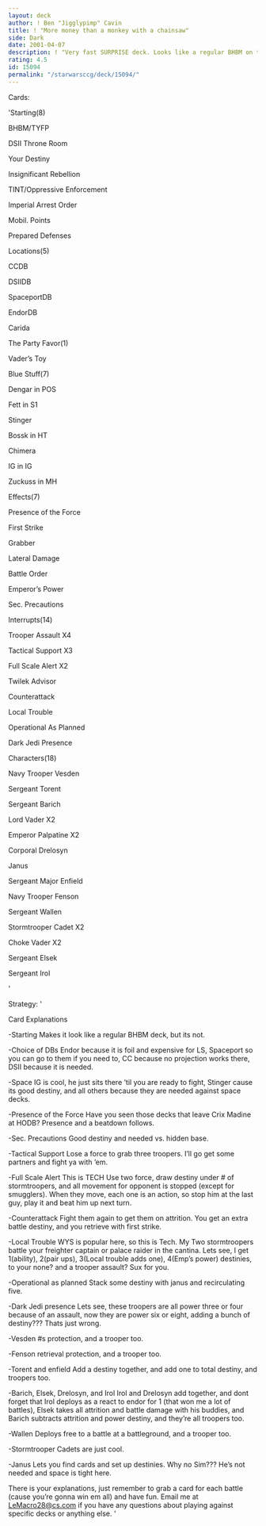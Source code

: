 ```yaml
---
layout: deck
author: ! Ben "Jigglypimp" Cavin
title: ! "More money than a monkey with a chainsaw"
side: Dark
date: 2001-04-07
description: ! "Very fast SURPRISE deck. Looks like a regular BHBM on the surface, but when you look between the lines..."
rating: 4.5
id: 15094
permalink: "/starwarsccg/deck/15094/"
---
```

Cards: 

'Starting(8)

BHBM/TYFP

DSII Throne Room

Your Destiny

Insignificant Rebellion

TINT/Oppressive Enforcement

Imperial Arrest Order

Mobil. Points

Prepared Defenses


Locations(5)

CCDB

DSIIDB

SpaceportDB

EndorDB

Carida


The Party Favor(1)

Vader’s Toy


Blue Stuff(7)

Dengar in POS

Fett in S1

Stinger

Bossk in HT

Chimera

IG in IG

Zuckuss in MH


Effects(7)

Presence of the Force

First Strike

Grabber

Lateral Damage

Battle Order

Emperor’s Power

Sec. Precautions


Interrupts(14)

Trooper Assault X4

Tactical Support X3

Full Scale Alert X2

Twilek Advisor

Counterattack

Local Trouble

Operational As Planned

Dark Jedi Presence


Characters(18)

Navy Trooper Vesden

Sergeant Torent

Sergeant Barich

Lord Vader X2

Emperor Palpatine X2

Corporal Drelosyn

Janus

Sergeant Major Enfield

Navy Trooper Fenson

Sergeant Wallen

Stormtrooper Cadet X2

Choke Vader X2

Sergeant Elsek

Sergeant Irol

'

Strategy: '

Card Explanations

-Starting Makes it look like a regular BHBM deck, but its not.

-Choice of DBs Endor because it is foil and expensive for LS, Spaceport so you can go to them if you need to, CC because no projection works there, DSII because it is needed.

-Space IG is cool, he just sits there ’til you are ready to fight, Stinger cause its good destiny, and all others because they are needed against space decks.

-Presence of the Force Have you seen those decks that leave Crix Madine at HODB? Presence and a beatdown follows.

-Sec. Precautions Good destiny and needed vs. hidden base.

-Tactical Support Lose a force to grab three troopers. I’ll go get some partners and fight ya with ’em.

-Full Scale Alert This is TECH Use two force, draw destiny under # of stormtroopers, and all movement for opponent is stopped (except for smugglers). When they move, each one is an action, so stop him at the last guy, play it and beat him up next turn.

-Counterattack Fight them again to get them on attrition. You get an extra battle destiny, and you retrieve with first strike.

-Local Trouble WYS is popular here, so this is Tech. My Two stormtroopers battle your freighter captain or palace raider in the cantina. Lets see, I get 1(ability), 2(pair ups), 3(Local trouble adds one), 4(Emp’s power) destinies, to your none? and a trooper assault? Sux for you.

-Operational as planned Stack some destiny with janus and recirculating five.

-Dark Jedi presence Lets see, these troopers are all power three or four because of an assault, now they are power six or eight, adding a bunch of destiny??? Thats just wrong.

-Vesden #s protection, and a trooper too.

-Fenson retrieval protection, and a trooper too.

-Torent and enfield Add a destiny together, and add one to total destiny, and troopers too.

-Barich, Elsek, Drelosyn, and Irol Irol and Drelosyn add together, and dont forget that Irol deploys as a react to endor for 1 (that won me a lot of battles), Elsek takes all attrition and battle damage with his buddies, and Barich subtracts attrition and power destiny, and they’re all troopers too.

-Wallen Deploys free to a battle at a battleground, and a trooper too.

-Stormtrooper Cadets are just cool.

-Janus Lets you find cards and set up destinies. Why no Sim??? He’s not needed and space is tight here.


There is your explanations, just remember to grab a card for each battle (cause you’re gonna win em all) and have fun. Email me at LeMacro28@cs.com if you have any questions about playing against specific decks or anything else.  '
